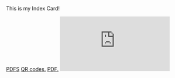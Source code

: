 This is my Index Card!

<a href="https://havenfire.github.io/folder/b-card-1010.pdf" target="_blank">PDFS</a>
<a href="folder/document.pdf" target="_blank">QR codes.</a>
<a href="https://havenfire.github.io/folder/document.pdf" target="_blank">PDF.</a>
<embed src="https://havenfire.github.io/b-card-1010.pdf" type="application/pdf" />

